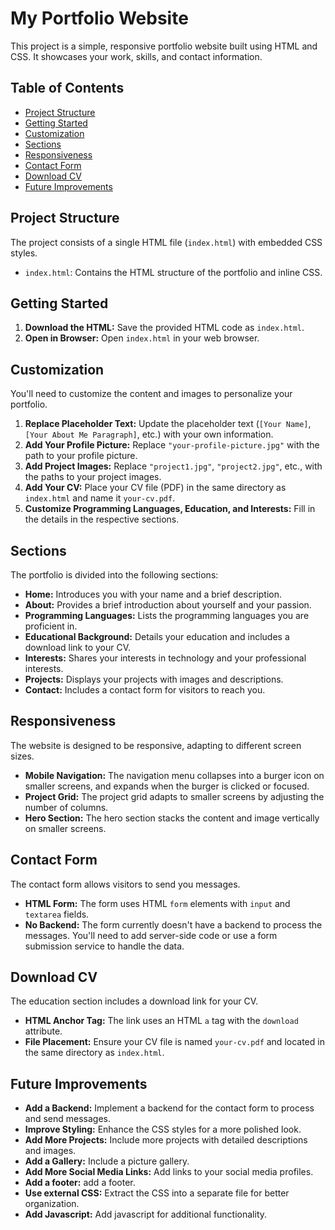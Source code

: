 # My Portfolio Website

This project is a simple, responsive portfolio website built using HTML and CSS. It showcases your work, skills, and contact information.

## Table of Contents

- [Project Structure](#project-structure)
- [Getting Started](#getting-started)
- [Customization](#customization)
- [Sections](#sections)
- [Responsiveness](#responsiveness)
- [Contact Form](#contact-form)
- [Download CV](#download-cv)
- [Future Improvements](#future-improvements)

## Project Structure

The project consists of a single HTML file (`index.html`) with embedded CSS styles.

-   `index.html`: Contains the HTML structure of the portfolio and inline CSS.

## Getting Started

1.  **Download the HTML:** Save the provided HTML code as `index.html`.
2.  **Open in Browser:** Open `index.html` in your web browser.

## Customization

You'll need to customize the content and images to personalize your portfolio.

1.  **Replace Placeholder Text:** Update the placeholder text (`[Your Name]`, `[Your About Me Paragraph]`, etc.) with your own information.
2.  **Add Your Profile Picture:** Replace `"your-profile-picture.jpg"` with the path to your profile picture.
3.  **Add Project Images:** Replace `"project1.jpg"`, `"project2.jpg"`, etc., with the paths to your project images.
4.  **Add Your CV:** Place your CV file (PDF) in the same directory as `index.html` and name it `your-cv.pdf`.
5.  **Customize Programming Languages, Education, and Interests:** Fill in the details in the respective sections.

## Sections

The portfolio is divided into the following sections:

-   **Home:** Introduces you with your name and a brief description.
-   **About:** Provides a brief introduction about yourself and your passion.
-   **Programming Languages:** Lists the programming languages you are proficient in.
-   **Educational Background:** Details your education and includes a download link to your CV.
-   **Interests:** Shares your interests in technology and your professional interests.
-   **Projects:** Displays your projects with images and descriptions.
-   **Contact:** Includes a contact form for visitors to reach you.

## Responsiveness

The website is designed to be responsive, adapting to different screen sizes.

-   **Mobile Navigation:** The navigation menu collapses into a burger icon on smaller screens, and expands when the burger is clicked or focused.
-   **Project Grid:** The project grid adapts to smaller screens by adjusting the number of columns.
-   **Hero Section:** The hero section stacks the content and image vertically on smaller screens.

## Contact Form

The contact form allows visitors to send you messages.

-   **HTML Form:** The form uses HTML `form` elements with `input` and `textarea` fields.
-   **No Backend:** The form currently doesn't have a backend to process the messages. You'll need to add server-side code or use a form submission service to handle the data.

## Download CV

The education section includes a download link for your CV.

-   **HTML Anchor Tag:** The link uses an HTML `a` tag with the `download` attribute.
-   **File Placement:** Ensure your CV file is named `your-cv.pdf` and located in the same directory as `index.html`.

## Future Improvements

-   **Add a Backend:** Implement a backend for the contact form to process and send messages.
-   **Improve Styling:** Enhance the CSS styles for a more polished look.
-   **Add More Projects:** Include more projects with detailed descriptions and images.
-   **Add a Gallery:** Include a picture gallery.
-   **Add More Social Media Links:** Add links to your social media profiles.
-   **Add a footer:** add a footer.
-   **Use external CSS:** Extract the CSS into a separate file for better organization.
-   **Add Javascript:** Add javascript for additional functionality.